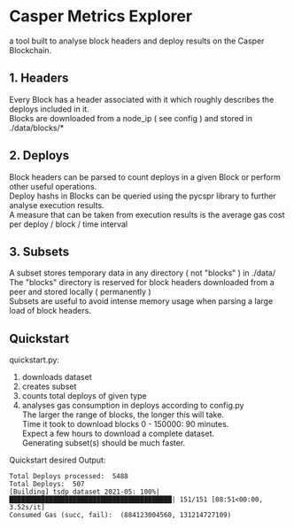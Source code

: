 # Casper Metrics Explorer

a tool built to analyse block headers and deploy results on the Casper Blockchain.

## 1. Headers

Every Block has a header associated with it which roughly describes the deploys included in it. \
Blocks are downloaded from a node_ip ( see config ) and stored in ./data/blocks/*

## 2. Deploys

Block headers can be parsed to count deploys in a given Block or perform other useful operations. \
Deploy hashs in Blocks can be queried using the pycspr library to further analyse execution results. \
A measure that can be taken from execution results is the average gas cost per deploy / block / time interval

## 3. Subsets

A subset stores temporary data in any directory ( not "blocks" ) in ./data/ \
The "blocks" directory is reserved for block headers downloaded from a peer and stored locally ( permanently ) \
Subsets are useful to avoid intense memory usage when parsing a large load of block headers.

## Quickstart
quickstart.py:
1. downloads dataset
2. creates subset
3. counts total deploys of given type
4. analyses gas consumption in deploys
according to config.py \
The larger the range of blocks, the longer this will take. \
Time it took to download blocks 0 - 150000: 90 minutes. \
Expect a few hours to download a complete dataset. \
Generating subset(s) should be much faster.


Quickstart desired Output:
```
Total Deploys processed:  5488
Total Deploys:  507
[Building] tsdp dataset 2021-05: 100%|█████████████████████████████████████████| 151/151 [08:51<00:00,  3.52s/it]
Consumed Gas (succ, fail):  (884123004560, 131214727109)
```
